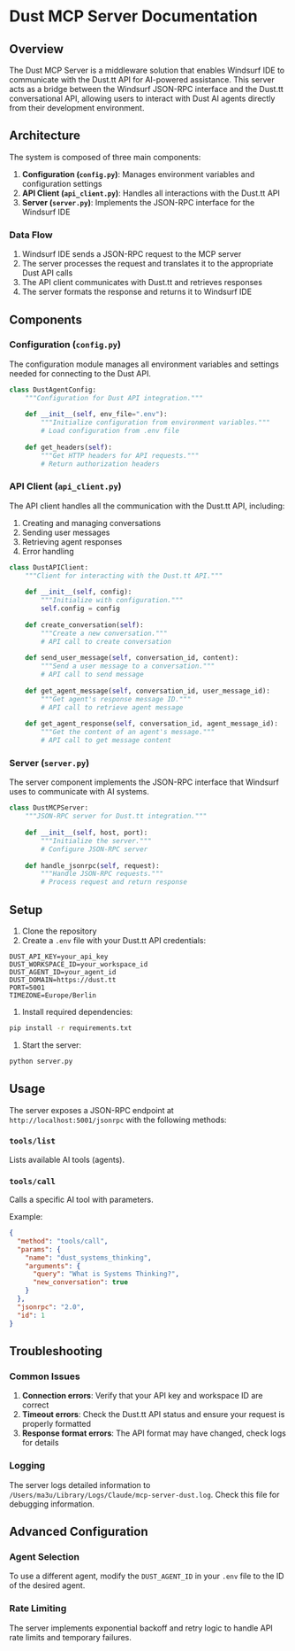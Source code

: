 # Dust MCP Server Documentation

## Overview

The Dust MCP Server is a middleware solution that enables Windsurf IDE to communicate with the Dust.tt API for AI-powered assistance. This server acts as a bridge between the Windsurf JSON-RPC interface and the Dust.tt conversational API, allowing users to interact with Dust AI agents directly from their development environment.

## Architecture

The system is composed of three main components:

1. **Configuration (`config.py`)**: Manages environment variables and configuration settings
2. **API Client (`api_client.py`)**: Handles all interactions with the Dust.tt API
3. **Server (`server.py`)**: Implements the JSON-RPC interface for the Windsurf IDE

### Data Flow

1. Windsurf IDE sends a JSON-RPC request to the MCP server
2. The server processes the request and translates it to the appropriate Dust API calls
3. The API client communicates with Dust.tt and retrieves responses
4. The server formats the response and returns it to Windsurf IDE

## Components

### Configuration (`config.py`)

The configuration module manages all environment variables and settings needed for connecting to the Dust API.

```python
class DustAgentConfig:
    """Configuration for Dust API integration."""
    
    def __init__(self, env_file=".env"):
        """Initialize configuration from environment variables."""
        # Load configuration from .env file
        
    def get_headers(self):
        """Get HTTP headers for API requests."""
        # Return authorization headers
```

### API Client (`api_client.py`)

The API client handles all the communication with the Dust.tt API, including:

1. Creating and managing conversations
2. Sending user messages
3. Retrieving agent responses
4. Error handling

```python
class DustAPIClient:
    """Client for interacting with the Dust.tt API."""
    
    def __init__(self, config):
        """Initialize with configuration."""
        self.config = config
        
    def create_conversation(self):
        """Create a new conversation."""
        # API call to create conversation
        
    def send_user_message(self, conversation_id, content):
        """Send a user message to a conversation."""
        # API call to send message
        
    def get_agent_message(self, conversation_id, user_message_id):
        """Get agent's response message ID."""
        # API call to retrieve agent message
        
    def get_agent_response(self, conversation_id, agent_message_id):
        """Get the content of an agent's message."""
        # API call to get message content
```

### Server (`server.py`)

The server component implements the JSON-RPC interface that Windsurf uses to communicate with AI systems.

```python
class DustMCPServer:
    """JSON-RPC server for Dust.tt integration."""
    
    def __init__(self, host, port):
        """Initialize the server."""
        # Configure JSON-RPC server
        
    def handle_jsonrpc(self, request):
        """Handle JSON-RPC requests."""
        # Process request and return response
```

## Setup

1. Clone the repository
2. Create a `.env` file with your Dust.tt API credentials:

```env
DUST_API_KEY=your_api_key
DUST_WORKSPACE_ID=your_workspace_id
DUST_AGENT_ID=your_agent_id
DUST_DOMAIN=https://dust.tt
PORT=5001
TIMEZONE=Europe/Berlin
```

1. Install required dependencies:

```bash
pip install -r requirements.txt
```

1. Start the server:

```bash
python server.py
```

## Usage

The server exposes a JSON-RPC endpoint at `http://localhost:5001/jsonrpc` with the following methods:

### `tools/list`

Lists available AI tools (agents).

### `tools/call`

Calls a specific AI tool with parameters.

Example:

```json
{
  "method": "tools/call",
  "params": {
    "name": "dust_systems_thinking",
    "arguments": {
      "query": "What is Systems Thinking?", 
      "new_conversation": true
    }
  },
  "jsonrpc": "2.0",
  "id": 1
}
```

## Troubleshooting

### Common Issues

1. **Connection errors**: Verify that your API key and workspace ID are correct
2. **Timeout errors**: Check the Dust.tt API status and ensure your request is properly formatted
3. **Response format errors**: The API format may have changed, check logs for details

### Logging

The server logs detailed information to `/Users/ma3u/Library/Logs/Claude/mcp-server-dust.log`. Check this file for debugging information.

## Advanced Configuration

### Agent Selection

To use a different agent, modify the `DUST_AGENT_ID` in your `.env` file to the ID of the desired agent.

### Rate Limiting

The server implements exponential backoff and retry logic to handle API rate limits and temporary failures.
